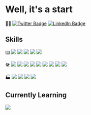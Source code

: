 # Well, it's a start
:eyes::wave:
[![Twitter Badge](https://img.shields.io/badge/Twitter-Profile-informational?style=flat&logo=twitter&logoColor=white&color=0D76A8)](https://twitter.com/lesserwhirls)
[![LinkedIn Badge](https://img.shields.io/badge/LinkedIn-Profile-informational?style=flat&logo=linkedin&logoColor=white&color=0D76A8)](https://www.linkedin.com/in/seancarms/)

## Skills
:keyboard:
![](https://img.shields.io/badge/Code-Java-informational?style=flat&logo=java&logoColor=white&color=4AB197)
![](https://img.shields.io/badge/-Python-informational?style=flat&logo=python&logoColor=white&color=4AB197)
![](https://img.shields.io/badge/-Kotlin-informational?style=flat&logo=kotlin&logoColor=white&color=4AB197)
![](https://img.shields.io/badge/Shell-Bash-informational?style=flat&logo=gnubash&logoColor=white&color=4AB197)
![](https://img.shields.io/badge/-Powershell-informational?style=flat&logo=powershell&logoColor=white&color=4AB197)

:hammer_and_wrench:
![](https://img.shields.io/badge/Build-Gradle-informational?style=flat&logo=gradle&logoColor=white&color=4AB197)
![](https://img.shields.io/badge/-Apache%20Maven-informational?style=flat&logo=apachemaven&logoColor=white&color=4AB197)
![](https://img.shields.io/badge/VCS-Git-informational?style=flat&logo=git&logoColor=white&color=4AB197)
![](https://img.shields.io/badge/DevOps-Ansible-informational?style=flat&logo=ansible&logoColor=white&color=4AB197)
![](https://img.shields.io/badge/-Packer-informational?style=flat&logo=packer&logoColor=white&color=4AB197)
![](https://img.shields.io/badge/-Terraform-informational?style=flat&logo=terraform&logoColor=white&color=4AB197)
![](https://img.shields.io/badge/-Docker-informational?style=flat&logo=docker&logoColor=white&color=4AB197)
![](https://img.shields.io/badge/-GitHub%20Actions-informational?style=flat&logo=githubactions&logoColor=white&color=4AB197)
![](https://img.shields.io/badge/-Jenkins-informational?style=flat&logo=jenkins&logoColor=white&color=4AB197)

:factory:
![](https://img.shields.io/badge/OS-Windows-informational?style=flat&logo=windows&logoColor=white&color=4AB197)
![](https://img.shields.io/badge/-Gentoo%20Linux-informational?style=flat&logo=gentoo&logoColor=white&color=4AB197)
![](https://img.shields.io/badge/-Ubuntu%20Linux-informational?style=flat&logo=ubuntu&logoColor=white&color=4AB197)
![](https://img.shields.io/badge/-macOS-informational?style=flat&logo=macos&logoColor=white&color=4AB197)

## Currently Learning
![](https://img.shields.io/badge/Code-Go-informational?style=flat&logo=go&logoColor=white&color=4AB197)

<!--
**lesserwhirls/lesserwhirls** is a ✨ _special_ ✨ repository because its `README.md` (this file) appears on your GitHub profile.

Here are some ideas to get you started:

- 🔭 I’m currently working on ...
- 🌱 I’m currently learning ...
- 👯 I’m looking to collaborate on ...
- 🤔 I’m looking for help with ...
- 💬 Ask me about ...
- 📫 How to reach me: ...
- 😄 Pronouns: ...
- ⚡ Fun fact: ...
-->
